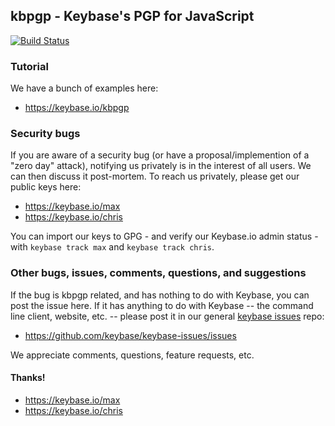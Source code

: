 
## kbpgp - Keybase's PGP for JavaScript

[![Build Status](https://travis-ci.org/keybase/kbpgp.svg?branch=master)](https://travis-ci.org/keybase/kbpgp)

### Tutorial

We have a bunch of examples here:

   - https://keybase.io/kbpgp

### Security bugs

If you are aware of a security bug (or have a proposal/implemention of a "zero day" attack), notifying us privately is in the interest of all users. We can then discuss it post-mortem. To reach us privately, please get our public keys here:

  - https://keybase.io/max
  - https://keybase.io/chris
  
You can import our keys to GPG - and verify our Keybase.io admin status - with `keybase track max` and `keybase track chris`.

### Other bugs, issues, comments, questions, and suggestions

If the bug is kbpgp related, and has nothing to do with Keybase, you can post the issue here. If it has anything to do with Keybase -- the command line client, website, etc. -- please post it in our general [keybase issues](https://github.com/keybase/keybase-issues/issues) repo:

  - https://github.com/keybase/keybase-issues/issues

We appreciate comments, questions, feature requests, etc.

#### Thanks!

  - https://keybase.io/max
  - https://keybase.io/chris
